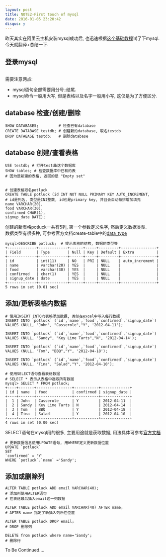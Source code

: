 ```yaml
---
layout: post
title: NOTE2-First touch of mysql
date: 2016-01-05 23:20:42
disqus: y
---
```


昨天其实在阿里云主机安装mysql成功后, 也迅速根据[这个基础教程](https://www.digitalocean.com/community/tutorials/a-basic-mysql-tutorial)试了下mysql. 今天就翻译+总结一下.


## 登录mysql
```mysql -u root -p
```

需要注意两点:  
+ mysql语句全部需要用分号`;`结尾.  
+ mysql命令一般用大写, 但是表格以及名字一般用小写, 这仅是为了方便区分.  


## database 检查/创建/删除
```
SHOW DATABASES;         # 检查已有database
CREATE DATABASE testdb; # 创建新的database, 取名testdb
DROP DATABASE testdb;   # 删除database
```

## database 创建/查看表格
```
USE testdb; # 打开testdb这个数据库
SHOW tables; # 检查数据库中已有的表
# 因为是新建的表格, 返回的是 "Empty set"


# 创建表格取名potluck
CREATE TABLE potluck (id INT NOT NULL PRIMARY KEY AUTO_INCREMENT,  
# id是列名, 类型是INI整数, id也是primary key, 并且会自动每排增加填充
name VARCHAR(20),  
food VARCHAR(30),  
confirmed CHAR(1),  
signup_date DATE);  
```

创建的新表格potluck一共有5列, 第一个参数定义名字, 然后定义数据类型.  
数据类型有很多种, 可参考官方文档create-table中的[data_type](http://dev.mysql.com/doc/refman/5.7/en/create-table.html)

```
mysql>DESCRIBE potluck;  # 提示表格的结构, 数据的类型等
+-------------+-------------+------+-----+---------+----------------+
| Field       | Type        | Null | Key | Default | Extra          |
+-------------+-------------+------+-----+---------+----------------+
| id          | int(11)     | NO   | PRI | NULL    | auto_increment |
| name        | varchar(20) | YES  |     | NULL    |                |
| food        | varchar(30) | YES  |     | NULL    |                |
| confirmed   | char(1)     | YES  |     | NULL    |                |
| signup_date | date        | YES  |     | NULL    |                |
+-------------+-------------+------+-----+---------+----------------+
5 rows in set (0.01 sec)
```

## 添加/更新表格内数据
```
# 使用INSERT INTO向表格添加数据, 类似在excel中写入每行数据
INSERT INTO `potluck` (`id`,`name`,`food`,`confirmed`,`signup_date`) 
VALUES (NULL, "John", "Casserole","Y", '2012-04-11');

INSERT INTO `potluck` (`id`,`name`,`food`,`confirmed`,`signup_date`) 
VALUES (NULL, "Sandy", "Key Lime Tarts","N", '2012-04-14');

INSERT INTO `potluck` (`id`,`name`,`food`,`confirmed`,`signup_date`) 
VALUES (NULL, "Tom", "BBQ","Y", '2012-04-18');

INSERT INTO `potluck` (`id`,`name`,`food`,`confirmed`,`signup_date`) 
VALUES (NULL, "Tina", "Salad","Y", '2012-04-10'); 

# 使用SELECT语句查看表格数据
# SELECT * 表示从表格中选取所有数据
mysql> SELECT * FROM potluck;
+----+-------+----------------+-----------+-------------+
| id | name  | food           | confirmed | signup_date |
+----+-------+----------------+-----------+-------------+
|  1 | John  | Casserole      | Y         | 2012-04-11  |
|  2 | Sandy | Key Lime Tarts | N         | 2012-04-14  |
|  3 | Tom   | BBQ            | Y         | 2012-04-18  |
|  4 | Tina  | Salad          | Y         | 2012-04-10  |
+----+-------+----------------+-----------+-------------+
4 rows in set (0.00 sec)
```

SELECT语句在mysql用的很多, 主要用途就是获取数据, 用法具体可参考[官方文档](http://dev.mysql.com/doc/refman/5.7/en/select.html)

```
# 更新数据信息使用UPDATE语句, 用WHERE定义更新数据位置
UPDATE `potluck` 
SET 
`confirmed` = 'Y' 
WHERE `potluck`.`name` ='Sandy';
```

## 添加或删除列
```
ALTER TABLE potluck ADD email VARCHAR(40);
# 添加列使用ALTER语句
# 在表格最后插入email这一列数据

ALTER TABLE potluck ADD email VARCHAR(40) AFTER name; 
# AFTER name 指定了新插入列所在位置

ALTER TABLE potluck DROP email;
# DROP 删除列

DELETE from potluck where name='Sandy';
# 删除行
```

To Be Continued....

